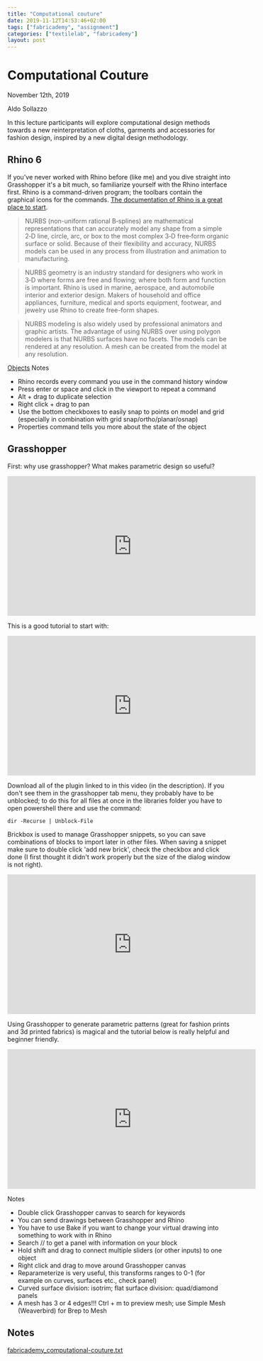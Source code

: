 ```yaml
---
title: "Computational couture"
date: 2019-11-12T14:53:46+02:00
tags: ["fabricademy", "assignment"]
categories: ["textilelab", "fabricademy"]
layout: post
---
```


# Computational Couture
November 12th, 2019

Aldo Sollazzo

In this lecture participants will explore computational design methods towards a new reinterpretation of cloths, garments and accessories for fashion design, inspired by a new digital design methodology.

## Rhino 6
If you've never worked with Rhino before (like me) and you dive straight into Grasshopper it's a bit much, so familiarize yourself with the Rhino interface first. Rhino is a command-driven program; the toolbars contain the graphical icons for the commands. [The documentation of Rhino is a great place to start](https://docs.mcneel.com/rhino/6/usersguide/en-us/index.htm).

>NURBS (non-uniform rational B‑splines) are mathematical representations that can accurately model any shape from a simple 2‑D line, circle, arc, or box to the most complex 3‑D free‑form organic surface or solid. Because of their flexibility and accuracy, NURBS models can be used in any process from illustration and animation to manufacturing.

>NURBS geometry is an industry standard for designers who work in 3‑D where forms are free and flowing; where both form and function is important. Rhino is used in marine, aerospace, and automobile interior and exterior design. Makers of household and office appliances, furniture, medical and sports equipment, footwear, and jewelry use Rhino to create free-form shapes.

>NURBS modeling is also widely used by professional animators and graphic artists. The advantage of using NURBS over using polygon modelers is that NURBS surfaces have no facets. The models can be rendered at any resolution. A mesh can be created from the model at any resolution.

[Objects](https://docs.mcneel.com/rhino/6/usersguide/en-us/index.htm#html/ch-02_rhinoobjects.htm%3FTocPath%3D_____2)
Notes
- Rhino records every command you use in the command history window
- Press enter or space and click in the viewport to repeat a command
- Alt + drag to duplicate selection
- Right click + drag to pan
- Use the bottom checkboxes to easily snap to points on model and grid (especially in combination with grid snap/ortho/planar/osnap)
- Properties command tells you more about the state of the object

## Grasshopper
First: why use grasshopper? What makes parametric design so useful?

<iframe width="560" height="315" src="https://www.youtube.com/embed/RMF9gSSTOts" frameborder="0" allow="accelerometer; autoplay; encrypted-media; gyroscope; picture-in-picture" allowfullscreen></iframe>

This is a good tutorial to start with: 

<iframe width="560" height="315" src="https://www.youtube.com/embed/Y66bSN4QFUE" frameborder="0" allow="accelerometer; autoplay; encrypted-media; gyroscope; picture-in-picture" allowfullscreen></iframe>

Download all of the plugin linked to in this video (in the description). If you don't see them in the grasshopper tab menu, they probably have to be unblocked; to do this for all files at once in the libraries folder you have to open powershell there and use the command: 

```dir -Recurse | Unblock-File```

Brickbox is used to manage Grasshopper snippets, so you can save combinations of blocks to import later in other files. When saving a snippet make sure to double click 'add new brick', check the checkbox and click done (I first thought it didn't work properly but the size of the dialog window is not right).

<iframe width="560" height="315" src="https://www.youtube.com/embed/Vgj-j4mZafY" frameborder="0" allow="accelerometer; autoplay; encrypted-media; gyroscope; picture-in-picture" allowfullscreen></iframe>

Using Grasshopper to generate parametric patterns (great for fashion prints and 3d printed fabrics) is magical and the tutorial below is really helpful and beginner friendly.

<iframe width="560" height="315" src="https://www.youtube.com/embed/8aVYz3hZers" frameborder="0" allow="accelerometer; autoplay; encrypted-media; gyroscope; picture-in-picture" allowfullscreen></iframe>

Notes
- Double click Grasshopper canvas to search for keywords
- You can send drawings between Grasshopper and Rhino
- You have to use Bake if you want to change your virtual drawing into something to work with in Rhino
- Search // to get a panel with information on your block
- Hold shift and drag to connect multiple sliders (or other inputs) to one object
- Right click and drag to move around Grasshopper canvas
- Reparameterize is very useful, this transforms ranges to 0-1 (for example on curves, surfaces etc., check panel)  
- Curved surface division: isotrim; flat surface division: quad/diamond panels
- A mesh has 3 or 4 edges!!! Ctrl + m to preview mesh; use Simple Mesh (Weaverbird) for Brep to Mesh

## Notes
<a href="{{ site.baseurl }}/files/fabricademy_computational-couture.txt" download="{{ site.baseurl }}/files/fabricademy_computational-couture.txt">fabricademy_computational-couture.txt</a>